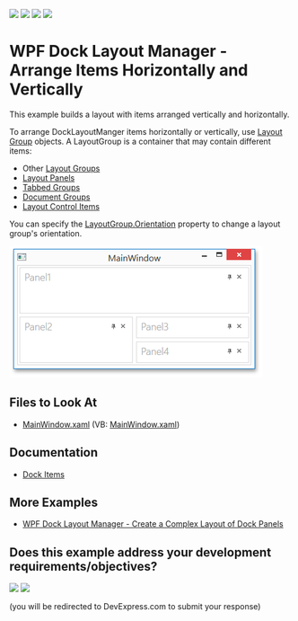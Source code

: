 <!-- default badges list -->
![](https://img.shields.io/endpoint?url=https://codecentral.devexpress.com/api/v1/VersionRange/128642942/22.2.2%2B)
[![](https://img.shields.io/badge/Open_in_DevExpress_Support_Center-FF7200?style=flat-square&logo=DevExpress&logoColor=white)](https://supportcenter.devexpress.com/ticket/details/T326786)
[![](https://img.shields.io/badge/📖_How_to_use_DevExpress_Examples-e9f6fc?style=flat-square)](https://docs.devexpress.com/GeneralInformation/403183)
[![](https://img.shields.io/badge/💬_Leave_Feedback-feecdd?style=flat-square)](#does-this-example-address-your-development-requirementsobjectives)
<!-- default badges end -->
# WPF Dock Layout Manager - Arrange Items Horizontally and Vertically 

This example builds a layout with items arranged vertically and horizontally.

To arrange DockLayoutManger items horizontally or vertically, use [Layout Group](https://docs.devexpress.com/WPF/DevExpress.Xpf.Docking.LayoutGroup) objects. A LayoutGroup is a container that may contain different items:  

- Other [Layout Groups](https://docs.devexpress.com/WPF/DevExpress.Xpf.Docking.LayoutGroup)
- [Layout Panels](https://docs.devexpress.com/WPF/DevExpress.Xpf.Docking.LayoutPanel)
- [Tabbed Groups](https://docs.devexpress.com/WPF/DevExpress.Xpf.Docking.TabbedGroup)
- [Document Groups](https://docs.devexpress.com/WPF/DevExpress.Xpf.Docking.DocumentGroup)
- [Layout Control Items](https://docs.devexpress.com/WPF/DevExpress.Xpf.Docking.LayoutControlItem)
  
You can specify the [LayoutGroup.Orientation](https://docs.devexpress.com/WPF/DevExpress.Xpf.Docking.LayoutGroup.Orientation) property to change a layout group's orientation. 

![](https://raw.githubusercontent.com/DevExpress-Examples/how-to-arrange-items-horizontally-and-vertically-t326786/15.1.3+/media/852b4882-a7b9-11e5-80bf-00155d62480c.png)

<!-- default file list -->
## Files to Look At

* [MainWindow.xaml](./CS/MainWindow.xaml) (VB: [MainWindow.xaml](./VB/MainWindow.xaml))
<!-- default file list end -->

## Documentation

- [Dock Items](https://docs.devexpress.com/WPF/7209/controls-and-libraries/layout-management/dock-windows/dock-items)

## More Examples

- [WPF Dock Layout Manager - Create a Complex Layout of Dock Panels](https://github.com/DevExpress-Examples/wpf-docklayoutmanager-create-a-complex-dock-ui)
<!-- feedback -->
## Does this example address your development requirements/objectives?

[<img src="https://www.devexpress.com/support/examples/i/yes-button.svg"/>](https://www.devexpress.com/support/examples/survey.xml?utm_source=github&utm_campaign=wpf-dock-layout-manager-arrange-items-horizontally-and-vertically&~~~was_helpful=yes) [<img src="https://www.devexpress.com/support/examples/i/no-button.svg"/>](https://www.devexpress.com/support/examples/survey.xml?utm_source=github&utm_campaign=wpf-dock-layout-manager-arrange-items-horizontally-and-vertically&~~~was_helpful=no)

(you will be redirected to DevExpress.com to submit your response)
<!-- feedback end -->
